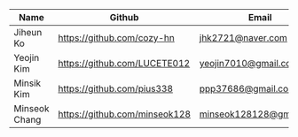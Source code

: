 | Name | Github | Email | Role |
| --- | --- | --- | --- |
| Jiheun Ko | https://github.com/cozy-hn | jhk2721@naver.com | AI |
| Yeojin Kim | https://github.com/LUCETE012 | yeojin7010@gmail.com | FE |
| Minsik Kim | https://github.com/pius338 | ppp37686@gmail.com | FE|
| Minseok Chang | https://github.com/minseok128 | minseok128128@gmail.com |BE, DB |
